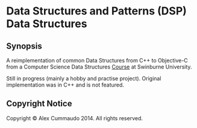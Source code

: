 # Data Structures and Patterns (DSP) Data Structures

## Synopsis

A reimplementation of common Data Structures from C++ to Objective-C from a Computer Science Data Structures [Course](http://www.future.swinburne.edu.au/units/Data-Structures-and-Patterns-HIT3303/local) at Swinburne University.

Still in progress (mainly a hobby and practise project). Original implementation was in C++ and is not featured.

## Copyright Notice

Copyright &copy; Alex Cummaudo 2014. All rights reserved.